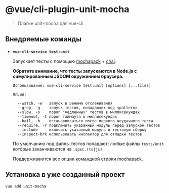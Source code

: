 # @vue/cli-plugin-unit-mocha

> Плагин unit-mocha для vue-cli

## Внедряемые команды

- **`vue-cli-service test:unit`**

  Запускает тесты с помощью [mochapack](https://github.com/sysgears/mochapack) + [chai](http://chaijs.com/).

  **Обратите внимание, что тесты запускаются в Node.js с симулированным JSDOM окружением браузера.**

  ```
  Использование: vue-cli-service test:unit [options] [...files]

  Опции:

    --watch, -w   запуск в режиме отслеживания
    --grep, -g    запуск тестов, попадающих под <pattern>
    --slow, -s    порог "медленных" тестов в миллисекундах
    --timeout, -t порог таймаута в миллисекундах
    --bail, -b    останавливаться после первого неудачного теста
    --require, -r подключить указанный модуль перед запуском тестов
    --include     включить указанный модуль в тестовую сборку
    --inspect-brk использовать инспектор для отладки тестов
  ```

  По умолчанию под файлы тестов попадают: любые файлы `tests/unit` которые заканчиваются на `.spec.(ts|js)`.

  Поддерживаются все [опции командной строки mochapack](https://sysgears.github.io/mochapack/docs/installation/cli-usage.html).

## Установка в уже созданный проект

```sh
vue add unit-mocha
```
